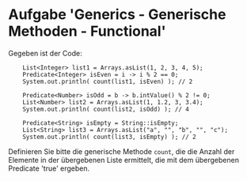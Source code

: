 # Aufgabe 'Generics - Generische Methoden - Functional'

Gegeben ist der Code:


		List<Integer> list1 = Arrays.asList(1, 2, 3, 4, 5);
		Predicate<Integer> isEven = i -> i % 2 == 0;
		System.out.println( count(list1, isEven) ); // 2  

		Predicate<Number> isOdd = b -> b.intValue() % 2 != 0;
		List<Number> list2 = Arrays.asList(1, 1.2, 3, 3.4);
		System.out.println( count(list2, isOdd) ); // 4  
		
		Predicate<String> isEmpty = String::isEmpty;
		List<String> list3 = Arrays.asList("a", "", "b", "", "c");
		System.out.println( count(list3, isEmpty) ); // 2 

		
Definieren Sie bitte die generische Methode `count`, die die Anzahl der Elemente in der übergebenen Liste ermittelt, die mit dem übergebenen Predicate 'true' ergeben.
 
